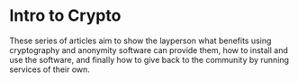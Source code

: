 # Intro to Crypto

These series of articles aim to show the layperson what benefits using
cryptography and anonymity software can provide them, how to install and use
the software, and finally how to give back to the community by running
services of their own.

